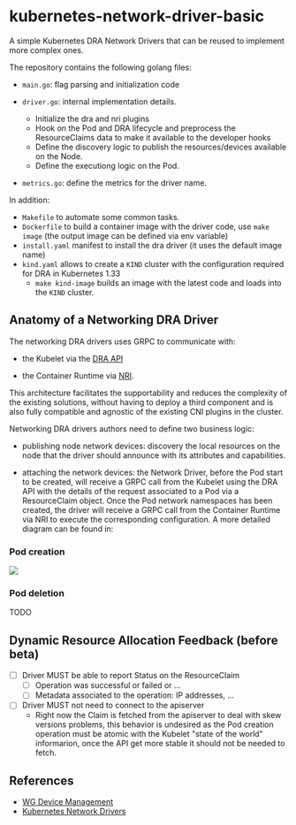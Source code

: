 # kubernetes-network-driver-basic

A simple Kubernetes DRA Network Drivers that can be reused to implement more complex ones.

The repository contains the following golang files:

- `main.go`: flag parsing and initialization code
- `driver.go`: internal implementation details.
  - Initialize the dra and nri plugins
  - Hook on the Pod and DRA lifecycle and preprocess the ResourceClaims data to make it available to the developer hooks
  - Define the discovery logic to publish the resources/devices available on the Node.
  - Define the executiong logic on the Pod.

- `metrics.go`: define the metrics for the driver name.
  
In addition:

- `Makefile` to automate some common tasks.
- `Dockerfile` to build a container image with the driver code, use `make image` (the output image can be defined via env variable)
- `install.yaml` manifest to install the dra driver (it uses the default image name)
- `kind.yaml` allows to create a `KIND` cluster with the configuration required for DRA in Kubernetes 1.33
  - `make kind-image` builds an image with the latest code and loads into the `KIND` cluster.

## Anatomy of a Networking DRA Driver

The networking DRA drivers uses GRPC to communicate with:

- the Kubelet via the [DRA API](https://github.com/kubernetes/kubernetes/tree/master/staging/src/k8s.io/kubelet/pkg/apis/dra/v1alpha4)

- the Container Runtime via [NRI](https://github.com/containerd/nri).

This architecture facilitates the supportability and reduces the complexity of the existing solutions, without having to deploy a third component and is also fully compatible and agnostic of the existing CNI plugins in the cluster.

Networking DRA drivers authors need to define two business logic:

- publishing node network devices: discovery the local resources on the node that the driver should announce with its attributes and capabilities.

- attaching the network devices: the Network Driver, before the Pod start to be created, will receive a GRPC call from the Kubelet using the DRA API with the details of the request associated to a Pod via a ResourceClaim object. Once the Pod network namespaces has been created, the driver will receive a GRPC call from the Container Runtime via NRI to execute the corresponding configuration. A more detailed diagram can be found in:

### Pod creation

[![](https://mermaid.ink/img/pako:eNp9UstuwyAQ_JUVp1ZNfoBDpMi-WFXdyLn6gs0mQTXgLtCHovx714nTWoobDgiW2dlhNEfReo1CioDvCV2LuVF7UrZ2wEul6F2yDdLl_pwa7DAul6vVU4nx09Mb5NUacjIfSBJK5toQ9oqwwuATtRgeHi-9pY8InmEw1_naRGUcxAPCtTPrlLF8Y10hgnIaMu92Zj_S3ZAMqpajwvtSrt_gXzDlMBhJS6iS23i95UmN_7pi_wADf1YWEniDdZ6P72VxfpjwMEmxCXPts55VBRy8f5sff981xoMb605ZDL1qGd4jqWi8C_esmiqGG7FTK2eF_eNhRqgi_lbCjI1T6lu4WAiLZJXRHMrj0FwLToXFWkg-atyp1MVa1O7E0CGg22_XChkp4UKkXjPfmGEhd6oLXEVtoqeXS9DPeT_9ABUC_8M?type=png)](https://mermaid.live/edit#pako:eNp9UstuwyAQ_JUVp1ZNfoBDpMi-WFXdyLn6gs0mQTXgLtCHovx714nTWoobDgiW2dlhNEfReo1CioDvCV2LuVF7UrZ2wEul6F2yDdLl_pwa7DAul6vVU4nx09Mb5NUacjIfSBJK5toQ9oqwwuATtRgeHi-9pY8InmEw1_naRGUcxAPCtTPrlLF8Y10hgnIaMu92Zj_S3ZAMqpajwvtSrt_gXzDlMBhJS6iS23i95UmN_7pi_wADf1YWEniDdZ6P72VxfpjwMEmxCXPts55VBRy8f5sff981xoMb605ZDL1qGd4jqWi8C_esmiqGG7FTK2eF_eNhRqgi_lbCjI1T6lu4WAiLZJXRHMrj0FwLToXFWkg-atyp1MVa1O7E0CGg22_XChkp4UKkXjPfmGEhd6oLXEVtoqeXS9DPeT_9ABUC_8M)

### Pod deletion

TODO


## Dynamic Resource Allocation Feedback (before beta)

- [ ] Driver MUST be able to report Status on the ResourceClaim
  - [ ] Operation was successful or failed or ...
  - [ ] Metadata associated to the operation: IP addresses, ...
- [ ] Driver MUST not need to connect to the apiserver
  - Right now the Claim is fetched from the apiserver to deal with skew versions problems, this behavior is undesired as the Pod creation operation must be atomic with the Kubelet "state of the world" informarion, once the API get more stable it should not be needed to fetch.

## References

- [WG Device Management](https://github.com/kubernetes-sigs/wg-device-management)
- [Kubernetes Network Drivers](https://docs.google.com/presentation/d/1Vdr7BhbYXeWjwmLjGmqnUkvJr_eOUdU0x-JxfXWxUT8/edit?usp=sharing)
